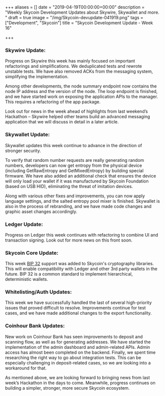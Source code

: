 +++
aliases = []
date = "2019-04-19T00:00:00+00:00"
description = "Weekly Skycoin Development Updates about Skywire, Skywallet and more. "
draft = true
image = "/img/Skycoin-devupdate-041919.png"
tags = ["Development", "Skycoin"]
title = "Skycoin Development Update - Week 16"

+++
### Skywire Update:

Progress on Skywire this week has mainly focused on important refactorings and simplifications. We deduplicated tests and rewrote unstable tests. We have also removed ACKs from the messaging system, simplifying the implementation.

Among other developments, the node summary endpoint now contains the node IP address and the version of the node. The loop endpoint is finished, and we have started work on exposing the application APIs to the manager. This requires a refactoring of the app package.

Look out for news in the week ahead of highlights from last weekend’s Hackathon – Skywire helped other teams build an advanced messaging application that we will discuss in detail in a later article.

### Skywallet Update:

Skywallet updates this week continue to advance in the direction of stronger security.

To verify that random number requests are really generating random numbers, developers can now get entropy from the physical device (including GetRawEntropy and GetMixedEntropy) by building special firmware. We have also added an additional check that ensures the device will only load your wallet if it was manufactured by Skycoin Foundation (based on USB HID), eliminating the threat of imitation devices.

Along with various other fixes and improvements, you can now apply language settings, and the salted entropy pool mixer is finished. Skywallet is also in the process of rebranding, and we have made code changes and graphic asset changes accordingly.

### Ledger Update:

Progress on Ledger this week continues with refactoring to combine UI and transaction signing. Look out for more news on this front soon.

### Skycoin Core Update:

This week [BIP 32](https://github.com/bitcoin/bips/blob/master/bip-0032.mediawiki "BIP 32 ") support was added to Skycoin's cryptography libraries. This will enable compatibility with Ledger and other 3rd party wallets in the future. BIP 32 is a common standard to implement hierarchical, deterministic wallets.

### Whitelisting/Auth Updates:

This week we have successfully handled the last of several high-priority issues that proved difficult to resolve. Improvements continue for test cases, and we have made additional changes to the export functionality.

### Coinhour Bank Updates:

New work on Coinhour Bank has seen improvements to deposit and scanning flow, as well as for generating addresses. We have started the implementation of the admin dashboard and admin-related APIs. Admin access has almost been completed on the backend. Finally, we spent time researching the right way to go about integration tests. This can be especially challenging in deposit-related cases, so we are looking into a workaround for that.

As mentioned above, we are looking forward to bringing news from last week’s Hackathon in the days to come. Meanwhile, progress continues on building a simpler, stronger, more secure Skycoin ecosystem.
